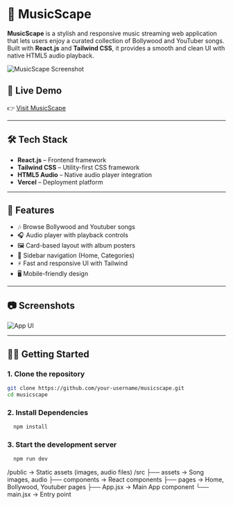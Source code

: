 # 🎵 MusicScape

**MusicScape** is a stylish and responsive music streaming web application that lets users enjoy a curated collection of Bollywood and YouTuber songs. Built with **React.js** and **Tailwind CSS**, it provides a smooth and clean UI with native HTML5 audio playback.

![MusicScape Screenshot](https://musicscape.vercel.app/screenshot.png) <!-- Optional: Replace with an actual screenshot URL -->

## 🚀 Live Demo

👉 [Visit MusicScape](https://musicscape.vercel.app/)

---

## 🛠 Tech Stack

- **React.js** – Frontend framework
- **Tailwind CSS** – Utility-first CSS framework
- **HTML5 Audio** – Native audio player integration
- **Vercel** – Deployment platform

---

## 📌 Features

- 🎶 Browse Bollywood and Youtuber songs
- 🎧 Audio player with playback controls
- 🖼️ Card-based layout with album posters
- 🧭 Sidebar navigation (Home, Categories)
- ⚡ Fast and responsive UI with Tailwind
- 🖥️ Mobile-friendly design

---

## 📷 Screenshots

![App UI](https://musicscape.vercel.app/screenshot2.png) <!-- Replace or remove if unavailable -->

---

## 🧑‍💻 Getting Started

### 1. Clone the repository

```bash
git clone https://github.com/your-username/musicscape.git
cd musicscape
```
### 2. Install Dependencies
```bash
  npm install
```
### 3. Start the development server
```bash
  npm run dev
```

/public       → Static assets (images, audio files)
/src
  ├── assets  → Song images, audio
  ├── components → React components
  ├── pages   → Home, Bollywood, Youtuber pages
  ├── App.jsx → Main App component
  └── main.jsx → Entry point
